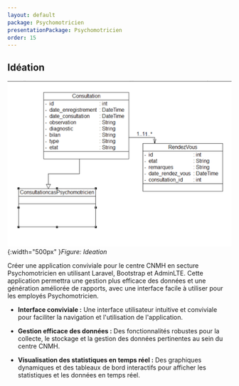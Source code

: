 ```yaml
---
layout: default
package: Psychomotricien
presentationPackage: Psychomotricien
order: 15
---
```



## Idéation

![Idéation](./images/Diagramme-de-classes.png){:width="500px" }*Figure: Ideation*

<!-- note -->
Créer une application conviviale pour le centre CNMH en secture Psychomotricien en utilisant Laravel, Bootstrap et AdminLTE. Cette application permettra une gestion plus efficace des données et une génération améliorée de rapports, avec une interface facile à utiliser pour les employés Psychomotricien.

- **Interface conviviale :** Une interface utilisateur intuitive et conviviale pour faciliter la navigation et l'utilisation de l'application.

- **Gestion efficace des données :** Des fonctionnalités robustes pour la collecte, le stockage et la gestion des données pertinentes au sein du centre CNMH.

- **Visualisation des statistiques en temps réel :** Des graphiques dynamiques et des tableaux de bord interactifs pour afficher les statistiques et les données en temps réel.

<!-- new slide -->






